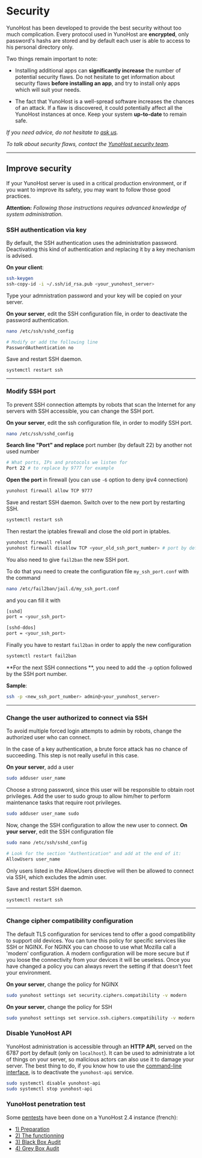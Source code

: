 # Security

YunoHost has been developed to provide the best security without too much complication. Every protocol used in YunoHost are **encrypted**, only password's hashs are stored and by default each user is able to access to his personal directory only.

Two things remain important to note:

* Installing additional apps can **significantly increase** the number of potential security flaws. Do not hesitate to get information about security flaws **before installing an app**, and try to install only apps which will suit your needs.

* The fact that YunoHost is a well-spread software increases the chances of an attack. If a flaw is discovered, it could potentially affect all the YunoHost instances at once. Keep your system **up-to-date** to remain safe.

*If you need advice, do not hesitate to [ask us](/help).*

*To talk about security flaws, contact the [YunoHost security team](/security_team).*

---

## Improve security
If your YunoHost server is used in a critical production environment, or if you want to improve its safety, you may want to follow those good practices.

**Attention:** *Following those instructions requires advanced knowledge of system administration.*

### SSH authentication via key
By default, the SSH authentication uses the administration password. Deactivating this kind of authentication and replacing it by a key mechanism is advised.

**On your client**:

```bash
ssh-keygen
ssh-copy-id -i ~/.ssh/id_rsa.pub <your_yunohost_server>
```

Type your admnistration password and your key will be copied on your server.

**On your server**, edit the SSH configuration file, in order to deactivate the password authentication.

```bash
nano /etc/ssh/sshd_config

# Modify or add the following line
PasswordAuthentication no
```

Save and restart SSH daemon.
```bash
systemctl restart ssh
```
---

### Modify SSH port

To prevent SSH connection attempts by robots that scan the Internet for any servers with SSH accessible, you can change the SSH port.

**On your server**, edit the ssh configuration file, in order to modify SSH port.

```bash
nano /etc/ssh/sshd_config
```
**Search line "Port" and replace** port number (by default 22) by another not used number
```bash
# What ports, IPs and protocols we listen for
Port 22 # to replace by 9777 for example
```

**Open the port** in firewall (you can use `-6` option to deny ipv4 connection)
```bash
yunohost firewall allow TCP 9777
```

Save and restart SSH daemon. Switch over to the new port by restarting SSH.
```bash
systemctl restart ssh
```
Then restart the iptables firewall and close the old port in iptables.

```bash
yunohost firewall reload
yunohost firewall disallow TCP <your_old_ssh_port_number> # port by default 22
```

You also need to give `fail2ban` the new SSH port.

To do that you need to create the configuration file `my_ssh_port.conf` with the command


```bash
nano /etc/fail2ban/jail.d/my_ssh_port.conf
```

and you can fill it with

```bash
[sshd]
port = <your_ssh_port>

[sshd-ddos]
port = <your_ssh_port>
```

Finally you have to restart `fail2ban` in order to apply the new configuration

```bash
systemctl restart fail2ban
```

**For the next SSH connections **, you need to add the `-p` option followed by the SSH port number.

**Sample**:

```bash
ssh -p <new_ssh_port_number> admin@<your_yunohost_server>
```

---

### Change the user authorized to connect via SSH

To avoid multiple forced login attempts to admin by robots, change the authorized user who can connect.

<div class="alert alert-info" markdown="1">
In the case of a key authentication, a brute force attack has no chance of succeeding. This step is not really useful in this case.
</div>

**On your server**, add a user
```bash
sudo adduser user_name
```
Choose a strong password, since this user will be responsible to obtain root privileges.
Add the user to sudo group to allow him/her to perform maintenance tasks that require root privileges.
```bash
sudo adduser user_name sudo
```

Now, change the SSH configuration to allow the new user to connect.
**On your server**, edit the SSH configuration file
```bash
sudo nano /etc/ssh/sshd_config

# Look for the section "Authentication" and add at the end of it:
AllowUsers user_name
```
Only users listed in the AllowUsers directive will then be allowed to connect via SSH, which excludes the admin user.

Save and restart SSH daemon.
```bash
systemctl restart ssh
```
---

### Change cipher compatibility configuration

The default TLS configuration for services tend to offer a good compatibility to support old devices. You can tune this policy for specific services like SSH or NGINX. For NGINX you can choose to use what Mozilla call a 'modern' configuration. A modern configuration will be more secure but if you loose the connectivity from your devices it will be ueseless.
Once you have changed a policy you can always revert the setting if that doesn't feet your environment.

**On your server**, change the policy for NGINX
```bash
sudo yunohost settings set security.ciphers.compatibility -v modern
```

**On your server**, change the policy for SSH
```bash
sudo yunohost settings set service.ssh.ciphers.compatibility -v modern
```

### Disable YunoHost API
YunoHost administration is accessible through an **HTTP API**, served on the 6787 port by default (only on `localhost`). It can be used to administrate a lot of things on your server, so malicious actors can also use it to damage your server. The best thing to do, if you know how to use the [command-line interface](/commandline), is to deactivate the `yunohost-api` service.

```bash
sudo systemctl disable yunohost-api
sudo systemctl stop yunohost-api
```

### YunoHost penetration test

Some [pentests](https://en.wikipedia.org/wiki/Penetration_test) have been done on a YunoHost 2.4 instance (french):

- [1) Preparation](https://exadot.fr/blog/2016-07-03-pentest-dune-instance-yunohost-1-preparation)
- [2) The functionning](https://exadot.fr/blog/2016-07-12-pentest-dune-instance-yunohost-2-le-fonctionnement)
- [3) Black Box Audit](https://exadot.fr/blog/2016-08-26-pentest-dune-instance-yunohost-3-audit-en-black-box)
- [4) Grey Box Audit](https://exadot.fr/blog/2016-11-03-pentest-dune-instance-yunohost-4-audit-en-grey-box)

